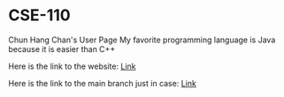 # CSE-110
Chun Hang Chan's User Page
My favorite programming language is Java because it is easier than C++

Here is the link to the website: [Link](https://hanghanghappy.github.io/CSE-110/)

Here is the link to the main branch just in case: [Link](https://github.com/hanghanghappy/CSE-110/)